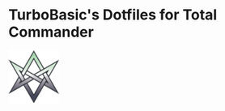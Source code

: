 # TurboBasic's Dotfiles for Total Commander

<img src="https://raw.githubusercontent.com/TurboBasic/dotfiles.totalcommander/master/hexagram.png" alt="Total Commander Dotfiles" style="width: 100px; height: auto;" />
